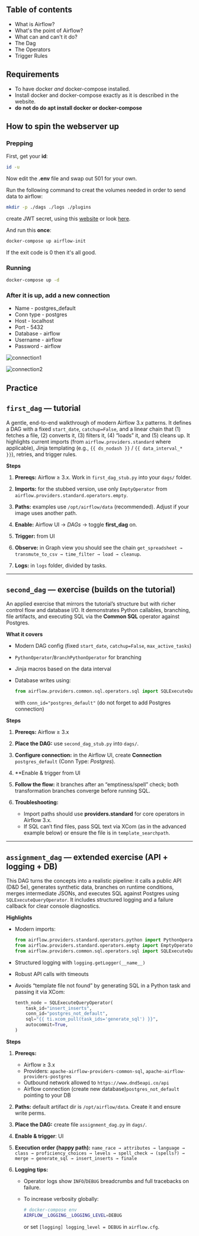 ## Table of contents

* What is Airflow?
* What's the point of Airflow?
* What can and can't it do?
* The Dag
* The Operators
* Trigger Rules

## Requirements

* To have docker *and* docker-compose installed.
* Install docker and docker-compose exactly as it is described in the website.
* **do not do do apt install docker or docker-compose**

## How to spin the webserver up

### Prepping

First, get your **id**:
```sh
id -u
```

Now edit the **.env** file and swap out 501 for your own.

Run the following command to creat the volumes needed in order to send data to airflow:

```sh
mkdir -p ./dags ./logs ./plugins
```

create JWT secret, using this [website](https://jwtsecrets.com/)
or look [here](https://www.willhaley.com/blog/generate-jwt-with-bash/).

And run this **once**:
```sh
docker-compose up airflow-init
```

If the exit code is 0 then it's all good.

### Running

```sh
docker-compose up -d
```

### After it is up, add a new connection

* Name - postgres_default
* Conn type - postgres
* Host - localhost
* Port - 5432
* Database - airflow
* Username - airflow
* Password - airflow

![connection1](imgs/connection1.png)

![connection2](imgs/connection2.png)

## Practice

## `first_dag` — tutorial

A gentle, end-to-end walkthrough of modern Airflow 3.x patterns. It defines a DAG with a fixed `start_date`, `catchup=False`, and a linear chain that (1) fetches a file, (2) converts it, (3) filters it, (4) “loads” it, and (5) cleans up. It highlights current imports (from `airflow.providers.standard` where applicable), Jinja templating (e.g., `{{ ds_nodash }}` / `{{ data_interval_* }}`), retries, and trigger rules.

**Steps**

1. **Prereqs:** Airflow ≥ 3.x. Work in `first_dag_stub.py` into your `dags/` folder.
2. **Imports:** for the stubbed version, use only `EmptyOperator` from `airflow.providers.standard.operators.empty`.

3. **Paths:** examples use `/opt/airflow/data` (recommended). Adjust if your image uses another path.
4. **Enable:** Airflow UI → *DAGs* → toggle **first_dag** on.
5. **Trigger:** from UI
   
6. **Observe:** in Graph view you should see the chain
   `get_spreadsheet → transmute_to_csv → time_filter → load → cleanup`.

7. **Logs:** in ```logs``` folder, divided by tasks.

---

## `second_dag` — exercise (builds on the tutorial)

An applied exercise that mirrors the tutorial’s structure but with richer control flow and database I/O. It demonstrates Python callables, branching, file artifacts, and executing SQL via the **Common SQL** operator against Postgres.

**What it covers**

* Modern DAG config (fixed `start_date`, `catchup=False`, `max_active_tasks`)
* `PythonOperator`/`BranchPythonOperator` for branching
* Jinja macros based on the data interval
  
* Database writes using:

  ```python
  from airflow.providers.common.sql.operators.sql import SQLExecuteQueryOperator
  ```

  with `conn_id="postgres_default"` (do not forget to add Postgres connection)

**Steps**

1. **Prereqs:** Airflow ≥ 3.x

2. **Place the DAG:** use `second_dag_stub.py` into `dags/`.
3. **Configure connection:** in the Airflow UI, create **Connection** `postgres_default` (Conn Type: *Postgres*).
4. **Enable & trigger from UI
5. **Follow the flow:** it branches after an “emptiness/spell” check; both transformation branches converge before running SQL.
6. **Troubleshooting:**

   * Import paths should use **providers.standard** for core operators in Airflow 3.x.
   * If SQL can’t find files, pass SQL text via XCom (as in the advanced example below) or ensure the file is in `template_searchpath`.

---

## `assignment_dag` — extended exercise (API + logging + DB)

This DAG turns the concepts into a realistic pipeline: it calls a public API (D&D 5e), generates synthetic data, branches on runtime conditions, merges intermediate JSONs, and executes SQL against Postgres using `SQLExecuteQueryOperator`. It includes structured logging and a failure callback for clear console diagnostics.

**Highlights**

* Modern imports:

  ```python
  from airflow.providers.standard.operators.python import PythonOperator, BranchPythonOperator
  from airflow.providers.standard.operators.empty import EmptyOperator
  from airflow.providers.common.sql.operators.sql import SQLExecuteQueryOperator
  ```
* Structured logging with `logging.getLogger(__name__)`
* Robust API calls with timeouts
* Avoids “template file not found” by generating SQL in a Python task and passing it via XCom:

  ```python
  tenth_node = SQLExecuteQueryOperator(
      task_id="insert_inserts",
      conn_id="postgres_not_default",
      sql="{{ ti.xcom_pull(task_ids='generate_sql') }}",
      autocommit=True,
  )
  ```

**Steps**

1. **Prereqs:**

   * Airflow ≥ 3.x
   * Providers: `apache-airflow-providers-common-sql`, `apache-airflow-providers-postgres`
   * Outbound network allowed to `https://www.dnd5eapi.co/api`
   * Airflow connection (create new database)`postgres_not_default` pointing to your DB
2. **Paths:** default artifact dir is `/opt/airflow/data`. Create it and ensure write perms.
3. **Place the DAG:** create file `assignment_dag.py` in `dags/`.
4. **Enable & trigger**: UI
5. **Execution order (happy path):**
   `name_race → attributes → language → class → proficiency_choices → levels → spell_check → (spells?) → merge → generate_sql → insert_inserts → finale`
6. **Logging tips:**

   * Operator logs show `INFO`/`DEBUG` breadcrumbs and full tracebacks on failure.
   * To increase verbosity globally:

     ```bash
     # docker-compose env
     AIRFLOW__LOGGING__LOGGING_LEVEL=DEBUG
     ```

     or set `[logging] logging_level = DEBUG` in `airflow.cfg`.
